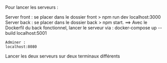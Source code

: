 Pour lancer les serveurs : 

Server front : 
    se placer dans le dossier front > npm run dev
    localhost:3000
Server back : 
    se placer dans le dossier back > npm start. 
    ==> Avec le Dockerfil du back fonctionnel, lancer le serveur via : docker-compose up --build
    localhost:5001

    Adminer : 
    localhost:8080

Lancer les deux serveurs sur deux terminaux différents